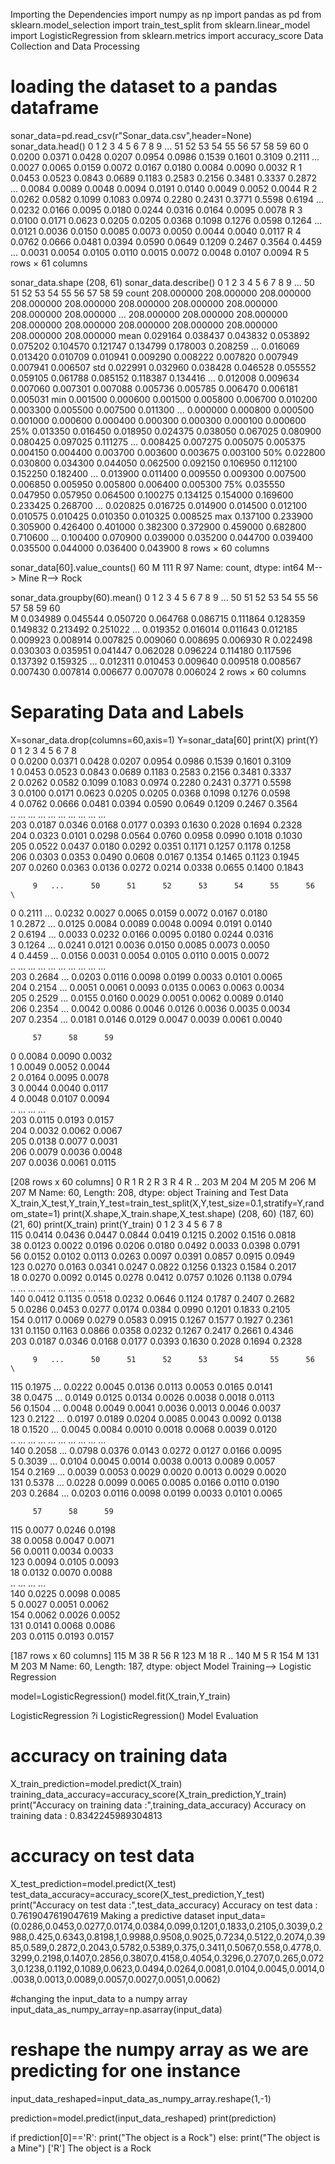 Importing the Dependencies
import numpy as np
import pandas as pd
from sklearn.model_selection import train_test_split
from sklearn.linear_model import LogisticRegression
from sklearn.metrics import accuracy_score
Data Collection and Data Processing
# loading the dataset to a pandas dataframe
sonar_data=pd.read_csv(r"Sonar_data.csv",header=None)
sonar_data.head()
0	1	2	3	4	5	6	7	8	9	...	51	52	53	54	55	56	57	58	59	60
0	0.0200	0.0371	0.0428	0.0207	0.0954	0.0986	0.1539	0.1601	0.3109	0.2111	...	0.0027	0.0065	0.0159	0.0072	0.0167	0.0180	0.0084	0.0090	0.0032	R
1	0.0453	0.0523	0.0843	0.0689	0.1183	0.2583	0.2156	0.3481	0.3337	0.2872	...	0.0084	0.0089	0.0048	0.0094	0.0191	0.0140	0.0049	0.0052	0.0044	R
2	0.0262	0.0582	0.1099	0.1083	0.0974	0.2280	0.2431	0.3771	0.5598	0.6194	...	0.0232	0.0166	0.0095	0.0180	0.0244	0.0316	0.0164	0.0095	0.0078	R
3	0.0100	0.0171	0.0623	0.0205	0.0205	0.0368	0.1098	0.1276	0.0598	0.1264	...	0.0121	0.0036	0.0150	0.0085	0.0073	0.0050	0.0044	0.0040	0.0117	R
4	0.0762	0.0666	0.0481	0.0394	0.0590	0.0649	0.1209	0.2467	0.3564	0.4459	...	0.0031	0.0054	0.0105	0.0110	0.0015	0.0072	0.0048	0.0107	0.0094	R
5 rows × 61 columns

sonar_data.shape
(208, 61)
sonar_data.describe()
0	1	2	3	4	5	6	7	8	9	...	50	51	52	53	54	55	56	57	58	59
count	208.000000	208.000000	208.000000	208.000000	208.000000	208.000000	208.000000	208.000000	208.000000	208.000000	...	208.000000	208.000000	208.000000	208.000000	208.000000	208.000000	208.000000	208.000000	208.000000	208.000000
mean	0.029164	0.038437	0.043832	0.053892	0.075202	0.104570	0.121747	0.134799	0.178003	0.208259	...	0.016069	0.013420	0.010709	0.010941	0.009290	0.008222	0.007820	0.007949	0.007941	0.006507
std	0.022991	0.032960	0.038428	0.046528	0.055552	0.059105	0.061788	0.085152	0.118387	0.134416	...	0.012008	0.009634	0.007060	0.007301	0.007088	0.005736	0.005785	0.006470	0.006181	0.005031
min	0.001500	0.000600	0.001500	0.005800	0.006700	0.010200	0.003300	0.005500	0.007500	0.011300	...	0.000000	0.000800	0.000500	0.001000	0.000600	0.000400	0.000300	0.000300	0.000100	0.000600
25%	0.013350	0.016450	0.018950	0.024375	0.038050	0.067025	0.080900	0.080425	0.097025	0.111275	...	0.008425	0.007275	0.005075	0.005375	0.004150	0.004400	0.003700	0.003600	0.003675	0.003100
50%	0.022800	0.030800	0.034300	0.044050	0.062500	0.092150	0.106950	0.112100	0.152250	0.182400	...	0.013900	0.011400	0.009550	0.009300	0.007500	0.006850	0.005950	0.005800	0.006400	0.005300
75%	0.035550	0.047950	0.057950	0.064500	0.100275	0.134125	0.154000	0.169600	0.233425	0.268700	...	0.020825	0.016725	0.014900	0.014500	0.012100	0.010575	0.010425	0.010350	0.010325	0.008525
max	0.137100	0.233900	0.305900	0.426400	0.401000	0.382300	0.372900	0.459000	0.682800	0.710600	...	0.100400	0.070900	0.039000	0.035200	0.044700	0.039400	0.035500	0.044000	0.036400	0.043900
8 rows × 60 columns

sonar_data[60].value_counts()
60
M    111
R     97
Name: count, dtype: int64
M--> Mine R--> Rock

sonar_data.groupby(60).mean()
0	1	2	3	4	5	6	7	8	9	...	50	51	52	53	54	55	56	57	58	59
60																					
M	0.034989	0.045544	0.050720	0.064768	0.086715	0.111864	0.128359	0.149832	0.213492	0.251022	...	0.019352	0.016014	0.011643	0.012185	0.009923	0.008914	0.007825	0.009060	0.008695	0.006930
R	0.022498	0.030303	0.035951	0.041447	0.062028	0.096224	0.114180	0.117596	0.137392	0.159325	...	0.012311	0.010453	0.009640	0.009518	0.008567	0.007430	0.007814	0.006677	0.007078	0.006024
2 rows × 60 columns

# Separating Data and Labels
X=sonar_data.drop(columns=60,axis=1)
Y=sonar_data[60]
print(X)
print(Y)
         0       1       2       3       4       5       6       7       8   \
0    0.0200  0.0371  0.0428  0.0207  0.0954  0.0986  0.1539  0.1601  0.3109   
1    0.0453  0.0523  0.0843  0.0689  0.1183  0.2583  0.2156  0.3481  0.3337   
2    0.0262  0.0582  0.1099  0.1083  0.0974  0.2280  0.2431  0.3771  0.5598   
3    0.0100  0.0171  0.0623  0.0205  0.0205  0.0368  0.1098  0.1276  0.0598   
4    0.0762  0.0666  0.0481  0.0394  0.0590  0.0649  0.1209  0.2467  0.3564   
..      ...     ...     ...     ...     ...     ...     ...     ...     ...   
203  0.0187  0.0346  0.0168  0.0177  0.0393  0.1630  0.2028  0.1694  0.2328   
204  0.0323  0.0101  0.0298  0.0564  0.0760  0.0958  0.0990  0.1018  0.1030   
205  0.0522  0.0437  0.0180  0.0292  0.0351  0.1171  0.1257  0.1178  0.1258   
206  0.0303  0.0353  0.0490  0.0608  0.0167  0.1354  0.1465  0.1123  0.1945   
207  0.0260  0.0363  0.0136  0.0272  0.0214  0.0338  0.0655  0.1400  0.1843   

         9   ...      50      51      52      53      54      55      56  \
0    0.2111  ...  0.0232  0.0027  0.0065  0.0159  0.0072  0.0167  0.0180   
1    0.2872  ...  0.0125  0.0084  0.0089  0.0048  0.0094  0.0191  0.0140   
2    0.6194  ...  0.0033  0.0232  0.0166  0.0095  0.0180  0.0244  0.0316   
3    0.1264  ...  0.0241  0.0121  0.0036  0.0150  0.0085  0.0073  0.0050   
4    0.4459  ...  0.0156  0.0031  0.0054  0.0105  0.0110  0.0015  0.0072   
..      ...  ...     ...     ...     ...     ...     ...     ...     ...   
203  0.2684  ...  0.0203  0.0116  0.0098  0.0199  0.0033  0.0101  0.0065   
204  0.2154  ...  0.0051  0.0061  0.0093  0.0135  0.0063  0.0063  0.0034   
205  0.2529  ...  0.0155  0.0160  0.0029  0.0051  0.0062  0.0089  0.0140   
206  0.2354  ...  0.0042  0.0086  0.0046  0.0126  0.0036  0.0035  0.0034   
207  0.2354  ...  0.0181  0.0146  0.0129  0.0047  0.0039  0.0061  0.0040   

         57      58      59  
0    0.0084  0.0090  0.0032  
1    0.0049  0.0052  0.0044  
2    0.0164  0.0095  0.0078  
3    0.0044  0.0040  0.0117  
4    0.0048  0.0107  0.0094  
..      ...     ...     ...  
203  0.0115  0.0193  0.0157  
204  0.0032  0.0062  0.0067  
205  0.0138  0.0077  0.0031  
206  0.0079  0.0036  0.0048  
207  0.0036  0.0061  0.0115  

[208 rows x 60 columns]
0      R
1      R
2      R
3      R
4      R
      ..
203    M
204    M
205    M
206    M
207    M
Name: 60, Length: 208, dtype: object
Training and Test Data
X_train,X_test,Y_train,Y_test=train_test_split(X,Y,test_size=0.1,stratify=Y,random_state=1)
print(X.shape,X_train.shape,X_test.shape)
(208, 60) (187, 60) (21, 60)
print(X_train)
print(Y_train)
         0       1       2       3       4       5       6       7       8   \
115  0.0414  0.0436  0.0447  0.0844  0.0419  0.1215  0.2002  0.1516  0.0818   
38   0.0123  0.0022  0.0196  0.0206  0.0180  0.0492  0.0033  0.0398  0.0791   
56   0.0152  0.0102  0.0113  0.0263  0.0097  0.0391  0.0857  0.0915  0.0949   
123  0.0270  0.0163  0.0341  0.0247  0.0822  0.1256  0.1323  0.1584  0.2017   
18   0.0270  0.0092  0.0145  0.0278  0.0412  0.0757  0.1026  0.1138  0.0794   
..      ...     ...     ...     ...     ...     ...     ...     ...     ...   
140  0.0412  0.1135  0.0518  0.0232  0.0646  0.1124  0.1787  0.2407  0.2682   
5    0.0286  0.0453  0.0277  0.0174  0.0384  0.0990  0.1201  0.1833  0.2105   
154  0.0117  0.0069  0.0279  0.0583  0.0915  0.1267  0.1577  0.1927  0.2361   
131  0.1150  0.1163  0.0866  0.0358  0.0232  0.1267  0.2417  0.2661  0.4346   
203  0.0187  0.0346  0.0168  0.0177  0.0393  0.1630  0.2028  0.1694  0.2328   

         9   ...      50      51      52      53      54      55      56  \
115  0.1975  ...  0.0222  0.0045  0.0136  0.0113  0.0053  0.0165  0.0141   
38   0.0475  ...  0.0149  0.0125  0.0134  0.0026  0.0038  0.0018  0.0113   
56   0.1504  ...  0.0048  0.0049  0.0041  0.0036  0.0013  0.0046  0.0037   
123  0.2122  ...  0.0197  0.0189  0.0204  0.0085  0.0043  0.0092  0.0138   
18   0.1520  ...  0.0045  0.0084  0.0010  0.0018  0.0068  0.0039  0.0120   
..      ...  ...     ...     ...     ...     ...     ...     ...     ...   
140  0.2058  ...  0.0798  0.0376  0.0143  0.0272  0.0127  0.0166  0.0095   
5    0.3039  ...  0.0104  0.0045  0.0014  0.0038  0.0013  0.0089  0.0057   
154  0.2169  ...  0.0039  0.0053  0.0029  0.0020  0.0013  0.0029  0.0020   
131  0.5378  ...  0.0228  0.0099  0.0065  0.0085  0.0166  0.0110  0.0190   
203  0.2684  ...  0.0203  0.0116  0.0098  0.0199  0.0033  0.0101  0.0065   

         57      58      59  
115  0.0077  0.0246  0.0198  
38   0.0058  0.0047  0.0071  
56   0.0011  0.0034  0.0033  
123  0.0094  0.0105  0.0093  
18   0.0132  0.0070  0.0088  
..      ...     ...     ...  
140  0.0225  0.0098  0.0085  
5    0.0027  0.0051  0.0062  
154  0.0062  0.0026  0.0052  
131  0.0141  0.0068  0.0086  
203  0.0115  0.0193  0.0157  

[187 rows x 60 columns]
115    M
38     R
56     R
123    M
18     R
      ..
140    M
5      R
154    M
131    M
203    M
Name: 60, Length: 187, dtype: object
Model Training--> Logistic Regression

model=LogisticRegression()
model.fit(X_train,Y_train)

LogisticRegression
?i
LogisticRegression()
Model Evaluation
# accuracy on training data
X_train_prediction=model.predict(X_train)
training_data_accuracy=accuracy_score(X_train_prediction,Y_train)
print("Accuracy on training data :",training_data_accuracy)
Accuracy on training data : 0.8342245989304813
# accuracy on test data
X_test_prediction=model.predict(X_test)
test_data_accuracy=accuracy_score(X_test_prediction,Y_test)
print("Accuracy on test data :",test_data_accuracy)
Accuracy on test data : 0.7619047619047619
Making a predictive dataset
input_data=(0.0286,0.0453,0.0277,0.0174,0.0384,0.099,0.1201,0.1833,0.2105,0.3039,0.2988,0.425,0.6343,0.8198,1,0.9988,0.9508,0.9025,0.7234,0.5122,0.2074,0.3985,0.589,0.2872,0.2043,0.5782,0.5389,0.375,0.3411,0.5067,0.558,0.4778,0.3299,0.2198,0.1407,0.2856,0.3807,0.4158,0.4054,0.3296,0.2707,0.265,0.0723,0.1238,0.1192,0.1089,0.0623,0.0494,0.0264,0.0081,0.0104,0.0045,0.0014,0.0038,0.0013,0.0089,0.0057,0.0027,0.0051,0.0062)

#changing the input_data to a numpy array
input_data_as_numpy_array=np.asarray(input_data)

# reshape the numpy array as we are predicting for one instance
input_data_reshaped=input_data_as_numpy_array.reshape(1,-1)

prediction=model.predict(input_data_reshaped)
print(prediction)

if prediction[0]=='R':
    print("The object is a Rock")
else:
    print("The object is a Mine")
['R']
The object is a Rock
